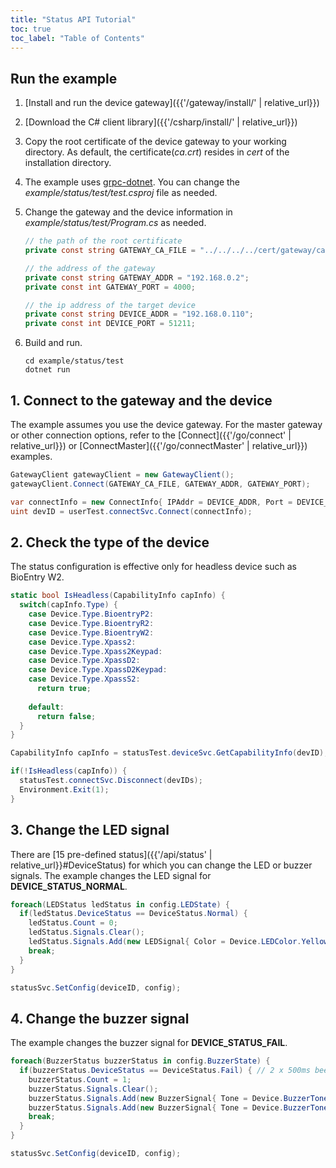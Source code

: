 ```yaml
---
title: "Status API Tutorial"
toc: true
toc_label: "Table of Contents"
---
```


## Run the example

1. [Install and run the device gateway]({{'/gateway/install/' | relative_url}})
2. [Download the C# client library]({{'/csharp/install/' | relative_url}})
3. Copy the root certificate of the device gateway to your working directory. As default, the certificate(_ca.crt_) resides in _cert_ of the installation directory. 
4. The example uses [grpc-dotnet](https://grpc.io/docs/quickstart/csharp-dotnet/). You can change the _example/status/test/test.csproj_ file as needed.
5. Change the gateway and the device information in _example/status/test/Program.cs_ as needed.
   
    ```csharp
    // the path of the root certificate
    private const string GATEWAY_CA_FILE = "../../../../cert/gateway/ca.crt";

    // the address of the gateway
    private const string GATEWAY_ADDR = "192.168.0.2";
    private const int GATEWAY_PORT = 4000;

    // the ip address of the target device
    private const string DEVICE_ADDR = "192.168.0.110";
    private const int DEVICE_PORT = 51211;
    ```
6. Build and run.

    ```
    cd example/status/test
    dotnet run
    ```

## 1. Connect to the gateway and the device

The example assumes you use the device gateway. For the master gateway or other connection options, refer to the [Connect]({{'/go/connect' | relative_url}}) or [ConnectMaster]({{'/go/connectMaster' | relative_url}}) examples.

  ```csharp
  GatewayClient gatewayClient = new GatewayClient();
  gatewayClient.Connect(GATEWAY_CA_FILE, GATEWAY_ADDR, GATEWAY_PORT);

  var connectInfo = new ConnectInfo{ IPAddr = DEVICE_ADDR, Port = DEVICE_PORT, UseSSL = USE_SSL };
  uint devID = userTest.connectSvc.Connect(connectInfo); 
  ```  

## 2. Check the type of the device

The status configuration is effective only for headless device such as BioEntry W2. 

  ```csharp  
  static bool IsHeadless(CapabilityInfo capInfo) {
    switch(capInfo.Type) {
      case Device.Type.BioentryP2:
      case Device.Type.BioentryR2:
      case Device.Type.BioentryW2:
      case Device.Type.Xpass2:
      case Device.Type.Xpass2Keypad:
      case Device.Type.XpassD2:
      case Device.Type.XpassD2Keypad:
      case Device.Type.XpassS2:
        return true;
      
      default:
        return false;        
    }
  }

  CapabilityInfo capInfo = statusTest.deviceSvc.GetCapabilityInfo(devID);

  if(!IsHeadless(capInfo)) {
    statusTest.connectSvc.Disconnect(devIDs);
    Environment.Exit(1);          
  }
  ``` 

## 3. Change the LED signal

There are [15 pre-defined status]({{'/api/status' | relative_url}}#DeviceStatus) for which you can change the LED or buzzer signals. The example changes the LED signal for __DEVICE_STATUS_NORMAL__.

  ```csharp
  foreach(LEDStatus ledStatus in config.LEDState) {
    if(ledStatus.DeviceStatus == DeviceStatus.Normal) {
      ledStatus.Count = 0;
      ledStatus.Signals.Clear();
      ledStatus.Signals.Add(new LEDSignal{ Color = Device.LEDColor.Yellow, Duration = 2000, Delay = 0});
      break;
    }
  }

  statusSvc.SetConfig(deviceID, config);
  ```

## 4. Change the buzzer signal

The example changes the buzzer signal for __DEVICE_STATUS_FAIL__.

  ```csharp
  foreach(BuzzerStatus buzzerStatus in config.BuzzerState) {
    if(buzzerStatus.DeviceStatus == DeviceStatus.Fail) { // 2 x 500ms beeps
      buzzerStatus.Count = 1;
      buzzerStatus.Signals.Clear();
      buzzerStatus.Signals.Add(new BuzzerSignal{ Tone = Device.BuzzerTone.High, Duration = 500, Delay = 2});
      buzzerStatus.Signals.Add(new BuzzerSignal{ Tone = Device.BuzzerTone.High, Duration = 500, Delay = 2});
      break;
    }
  }

  statusSvc.SetConfig(deviceID, config);
  ```